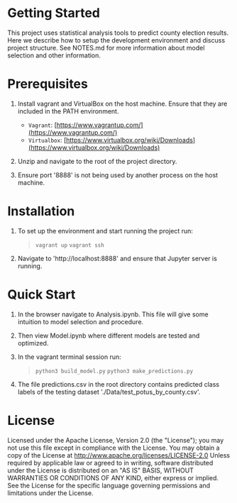 # Getting Started

This project uses statistical analysis tools to predict county election results.
Here we describe how to setup the development environment and discuss project structure.
See NOTES.md for more information about model selection and other information.

# Prerequisites

1. Install vagrant and VirtualBox on the host machine. Ensure that they are included in the PATH environment.
	
    + `Vagrant`: [https://www.vagrantup.com/](https://www.vagrantup.com/)
    + `Virtualbox`: [https://www.virtualbox.org/wiki/Downloads](https://www.virtualbox.org/wiki/Downloads)

2. Unzip and navigate to the root of the project directory.
3. Ensure port '8888' is not being used by another process on the host machine.

# Installation

1. To set up the environment and start running the project run:

    > `vagrant up`
    > `vagrant ssh`

2. Navigate to 'http://localhost:8888' and ensure that Jupyter server is running.

# Quick Start

1. In the browser navigate to Analysis.ipynb. This file will give some intuition to model selection and procedure.
2. Then view Model.ipynb where different models are tested and optimized.
3. In the vagrant terminal session run:

    > `python3 build_model.py`
    > `python3 make_predictions.py`

4. The file predictions.csv in the root directory contains predicted class labels of the testing dataset './Data/test_potus_by_county.csv'.

# License

Licensed under the Apache License, Version 2.0 (the "License"); you may not use this file except in compliance with the License. You may obtain a copy of the License at
	http://www.apache.org/licenses/LICENSE-2.0
Unless required by applicable law or agreed to in writing, software distributed under the License is distributed on an "AS IS" BASIS, WITHOUT WARRANTIES OR CONDITIONS OF ANY KIND, either express or implied. See the License for the specific language governing permissions and limitations under the License.
